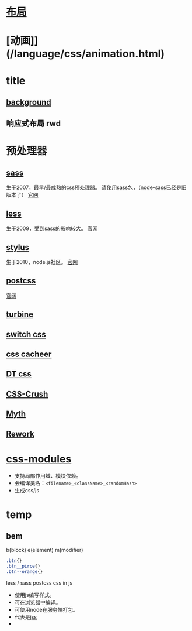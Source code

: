 # [布局](/language/css/layout.html)
# [动画]](/language/css/animation.html)

# title
## [background](/language/css/background.html)  

## 响应式布局 rwd

# 预处理器
## [sass](/language//sass/index.html)
生于2007，最早/最成熟的css预处理器。
请使用sass包，（node-sass已经是旧版本了）
[官网](https://sass-lang.com/documentation)

## [less](/language//less/index.html)
生于2009，受到sass的影响较大。
[官网](https://lesscss.org/features/)

## [stylus](/language//stylus/index.html)
生于2010，node.js社区。
[官网](https://stylus-lang.com/)

## [postcss](/language//postcss/index.html)
[官网](https://www.postcss.com.cn/)

## [turbine]()

## [switch css]()

## [css cacheer]()

## [DT css]()

## [CSS-Crush](https://the-echoplex.net/csscrush/#api)

## [Myth](https://github.com/segmentio/myth/blob/master/Readme.md)

## [Rework](https://github.com/reworkcss/rework)

# [css-modules](language/css/css-modules/index.html)
- 支持局部作用域、模块依赖。  
- 会编译类名：`<filename>_<className>_<randomHash>`  
- 生成css/js  

# temp
## bem
b(block) e(element) m(modifier)  
``` css
.btn{}
.btn__pirce{}
.btn--orange{}
```
less / sass
postcss
css in js
- 使用js编写样式。
- 可在浏览器中编译。
- 可使用node在服务端打包。  
- 代表是[jss]()  
- 